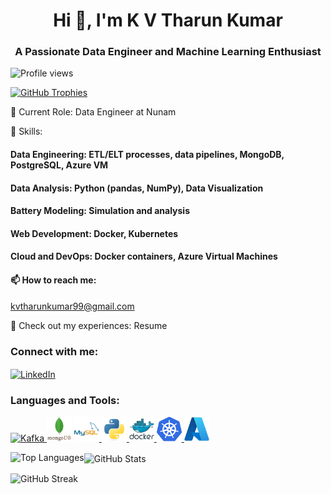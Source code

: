 <h1 align="center">Hi 👋, I'm K V Tharun Kumar</h1> <h3 align="center">A Passionate Data Engineer and Machine Learning Enthusiast</h3> <p align="left"> <img src="https://komarev.com/ghpvc/?username=kvtharunkumar&label=Profile%20views&color=0e75b6&style=flat" alt="Profile views" /> </p> <p align="left"> <a href="https://github.com/ryo-ma/github-profile-trophy"> <img src="https://github-profile-trophy.vercel.app/?username=kvtharunkumar" alt="GitHub Trophies" /> </a> </p>
💼 Current Role:
Data Engineer at Nunam

🌱 Skills:

#### Data Engineering: ETL/ELT processes, data pipelines, MongoDB, PostgreSQL, Azure VM
#### Data Analysis: Python (pandas, NumPy), Data Visualization
#### Battery Modeling: Simulation and analysis
#### Web Development: Docker, Kubernetes
#### Cloud and DevOps: Docker containers, Azure Virtual Machines
#### 📫 How to reach me:
kvtharunkumar99@gmail.com

📄 Check out my experiences:
Resume

<h3 align="left">Connect with me:</h3> <p align="left"> <a href="https://linkedin.com/in/kallur-vasudeva-tharun-kumar" target="_blank"> <img align="center" src="https://raw.githubusercontent.com/rahuldkjain/github-profile-readme-generator/master/src/images/icons/Social/linked-in-alt.svg" alt="LinkedIn" height="30" width="40" /> </a> </p>
<h3 align="left">Languages and Tools:</h3> <p align="left"> <a href="https://www.mongodb.com/" target="_blank" rel="noreferrer">
  <img src="https://yanbin.blog/wp-content/uploads/2016/10/kafka-logo.png" alt="Kafka" width="40" height="40"/>
</a> <img src="https://raw.githubusercontent.com/devicons/devicon/master/icons/mongodb/mongodb-original-wordmark.svg" alt="MongoDB" width="40" height="40"/> </a> <a href="https://www.mysql.com/" target="_blank" rel="noreferrer"> <img src="https://raw.githubusercontent.com/devicons/devicon/master/icons/mysql/mysql-original-wordmark.svg" alt="MySQL" width="40" height="40"/> </a> <a href="https://www.python.org" target="_blank" rel="noreferrer"> <img src="https://raw.githubusercontent.com/devicons/devicon/master/icons/python/python-original.svg" alt="Python" width="40" height="40"/> </a> <a href="https://www.docker.com/" target="_blank" rel="noreferrer"> <img src="https://raw.githubusercontent.com/devicons/devicon/master/icons/docker/docker-original-wordmark.svg" alt="Docker" width="40" height="40"/> </a> <a href="https://kubernetes.io/" target="_blank" rel="noreferrer"> <img src="https://raw.githubusercontent.com/devicons/devicon/master/icons/kubernetes/kubernetes-plain.svg" alt="Kubernetes" width="40" height="40"/> </a> <a href="https://azure.microsoft.com/en-us/" target="_blank" rel="noreferrer"> <img src="https://raw.githubusercontent.com/devicons/devicon/master/icons/azure/azure-original.svg" alt="Azure" width="40" height="40"/> </a> </p>
<p> <img align="left" src="https://github-readme-stats.vercel.app/api/top-langs?username=kvtharunkumar&show_icons=true&locale=en&layout=compact" alt="Top Languages" /> </p> <p> <img align="center" src="https://github-readme-stats.vercel.app/api?username=kvtharunkumar&show_icons=true&locale=en" alt="GitHub Stats" /> </p> <p> <img align="center" src="https://github-readme-streak-stats.herokuapp.com/?user=kvtharunkumar" alt="GitHub Streak" /> </p>
